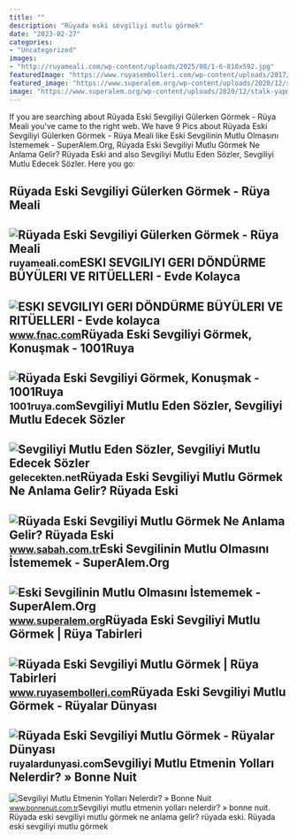 ```yaml
---
title: ""
description: "Rüyada eski sevgiliyi mutlu görmek"
date: "2023-02-27"
categories:
- "Uncategorized"
images:
- "http://ruyameali.com/wp-content/uploads/2025/08/1-6-810x592.jpg"
featuredImage: "https://www.ruyasembolleri.com/wp-content/uploads/2017/11/ruyalar.jpg"
featured_image: "https://www.superalem.org/wp-content/uploads/2020/12/stalk-yapmak.png"
image: "https://www.superalem.org/wp-content/uploads/2020/12/stalk-yapmak.png"
---
```


If you are searching about Rüyada Eski Sevgiliyi Gülerken Görmek - Rüya Meali you've came to the right web. We have 9 Pics about Rüyada Eski Sevgiliyi Gülerken Görmek - Rüya Meali like Eski Sevgilinin Mutlu Olmasını İstememek - SuperAlem.Org, Rüyada Eski Sevgiliyi Mutlu Görmek Ne Anlama Gelir? Rüyada Eski and also Sevgiliyi Mutlu Eden Sözler, Sevgiliyi Mutlu Edecek Sözler. Here you go:

Rüyada Eski Sevgiliyi Gülerken Görmek - Rüya Meali
--------------------------------------------------

 ![Rüyada Eski Sevgiliyi Gülerken Görmek - Rüya Meali](http://ruyameali.com/wp-content/uploads/2025/08/1-6-810x592.jpg) <small>ruyameali.com</small>ESKI SEVGILIYI GERI DÖNDÜRME BÜYÜLERI VE RITÜELLERI - Evde Kolayca
------------------------------------------------------------------

 ![ESKI SEVGILIYI GERI DÖNDÜRME BÜYÜLERI VE RITÜELLERI - Evde kolayca](https://static.fnac-static.com/multimedia/Images/FR/NR/e4/45/da/14304740/1507-1/tsp20220407210659/ESKI-SEVGILIYI-GERI-DONDURME-BUYULERI-VE-RITUELLERI-Evde-kolayca-yapabileceginiz-Rituller-Buyuler-ve-Tilsimlar.jpg) <small>www.fnac.com</small>Rüyada Eski Sevgiliyi Görmek, Konuşmak - 1001Ruya
-------------------------------------------------

 ![Rüyada Eski Sevgiliyi Görmek, Konuşmak - 1001Ruya](https://1001ruya.com/wp-content/uploads/ruyada-eski-sevgili-gormek.jpg) <small>1001ruya.com</small>Sevgiliyi Mutlu Eden Sözler, Sevgiliyi Mutlu Edecek Sözler
----------------------------------------------------------

 ![Sevgiliyi Mutlu Eden Sözler, Sevgiliyi Mutlu Edecek Sözler](https://gelecekten.net/wp-content/uploads/2021/05/sevgiliyi-mutlu-edecek-sozler-kapak.png) <small>gelecekten.net</small>Rüyada Eski Sevgiliyi Mutlu Görmek Ne Anlama Gelir? Rüyada Eski
---------------------------------------------------------------

 ![Rüyada Eski Sevgiliyi Mutlu Görmek Ne Anlama Gelir? Rüyada Eski](https://iasbh.tmgrup.com.tr/a2a5b2/650/344/0/76/724/456?u=https://isbh.tmgrup.com.tr/sbh/2022/06/20/ruyada-eski-sevgiliyi-mutlu-gormek-ne-anlama-gelir-ruyada-eski-sevgiliyi-mutlu-gormenin-anlami-1655711292099.jpg) <small>www.sabah.com.tr</small>Eski Sevgilinin Mutlu Olmasını İstememek - SuperAlem.Org
--------------------------------------------------------

 ![Eski Sevgilinin Mutlu Olmasını İstememek - SuperAlem.Org](https://www.superalem.org/wp-content/uploads/2020/12/stalk-yapmak.png) <small>www.superalem.org</small>Rüyada Eski Sevgiliyi Mutlu Görmek | Rüya Tabirleri
---------------------------------------------------

 ![Rüyada Eski Sevgiliyi Mutlu Görmek | Rüya Tabirleri](https://www.ruyasembolleri.com/wp-content/uploads/2017/11/ruyalar.jpg) <small>www.ruyasembolleri.com</small>Rüyada Eski Sevgiliyi Mutlu Görmek - Rüyalar Dünyası
----------------------------------------------------

 ![Rüyada Eski Sevgiliyi Mutlu Görmek - Rüyalar Dünyası](http://ruyalardunyasi.com/wp-content/uploads/2019/07/ruyada-eski-sevgiliyi-mutlu-gulerken-gormek.jpg) <small>ruyalardunyasi.com</small>Sevgiliyi Mutlu Etmenin Yolları Nelerdir? » Bonne Nuit
------------------------------------------------------

 ![Sevgiliyi Mutlu Etmenin Yolları Nelerdir? » Bonne Nuit](https://www.bonnenuit.com.tr/wp-content/uploads/2022/01/7DF18BEE-1D1D-4B4B-8FA6-7789C2C3D7AE-1536x2048.jpeg) <small>www.bonnenuit.com.tr</small>Sevgiliyi mutlu etmenin yolları nelerdir? » bonne nuit. Rüyada eski sevgiliyi mutlu görmek ne anlama gelir? rüyada eski. Rüyada eski sevgiliyi mutlu görmek
